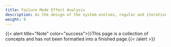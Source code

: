 ```yaml
---
title: Failure Mode Effect Analysis
description: As the design of the system evolves, regular and iterative analysis of failure modes in their effects on the system is performed to predict and address risk early in the life of the system.
weight: 8
---
```

{{< alert title="Note" color="success">}}This page is a collection of concepts and has not been formatted into a finished page.{{< /alert >}}

